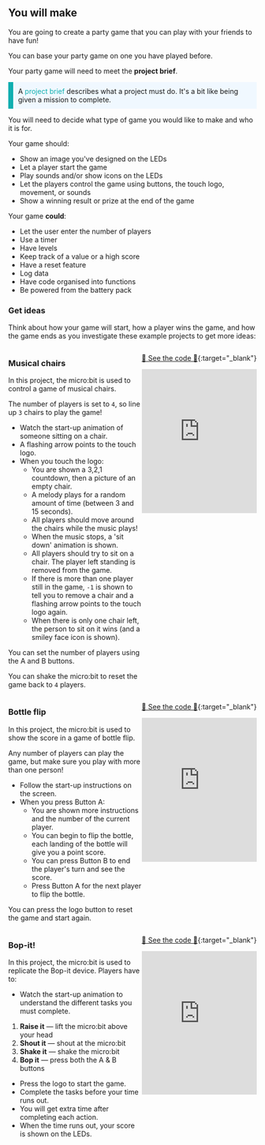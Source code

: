 ## You will make

You are going to create a party game that you can play with your friends to have fun!

You can base your party game on one you have played before.

Your party game will need to meet the **project brief**.

<p style="border-left: solid; border-width:10px; border-color: #0faeb0; background-color: aliceblue; padding: 10px;">
A <span style="color: #0faeb0">project brief</span> describes what a project must do. It's a bit like being given a mission to complete.
</p>

You will need to decide what type of game you would like to make and who it is for.

Your game should:

- Show an image you've designed on the LEDs
- Let a player start the game
- Play sounds and/or show icons on the LEDs
- Let the players control the game using buttons, the touch logo, movement, or sounds
- Show a winning result or prize at the end of the game

Your game **could**:

- Let the user enter the number of players
- Use a timer
- Have levels
- Keep track of a value or a high score
- Have a reset feature
- Log data
- Have code organised into functions
- Be powered from the battery pack

### Get ideas

Think about how your game will start, how a player wins the game, and how the game ends as you investigate these example projects to get more ideas:

<div style="display: flex; flex-wrap: wrap">
<div style="flex-basis: 200px; flex-grow: 1">  

### Musical chairs

In this project, the micro:bit is used to control a game of musical chairs.

The number of players is set to `4`, so line up `3` chairs to play the game!

- Watch the start-up animation of someone sitting on a chair.
- A flashing arrow points to the touch logo.
- When you touch the logo:
  - You are shown a 3,2,1 countdown, then a picture of an empty chair.
  - A melody plays for a random amount of time (between 3 and 15 seconds).
  - All players should move around the chairs while the music plays!
  - When the music stops, a 'sit down' animation is shown.
  - All players should try to sit on a chair. The player left standing is removed from the game.
  - If there is more than one player still in the game, `-1` is shown to tell you to remove a chair and a flashing arrow points to the touch logo again.
  - When there is only one chair left, the person to sit on it wins (and a smiley face icon is shown).

You can set the number of players using the A and B buttons.

You can shake the micro:bit to reset the game back to `4` players.

</div>

<div>

[👀 See the code 👀](https://makecode.microbit.org/_8o7R5MEfC4m3){:target="_blank"}

<div style="position:relative;height:0;padding-bottom:125%;overflow:hidden;"><iframe style="position:absolute;top:0;left:0;width:100%;height:100%;" src="https://makecode.microbit.org/---run?id=_8o7R5MEfC4m3" allowfullscreen="allowfullscreen" sandbox="allow-popups allow-forms allow-scripts allow-same-origin" frameborder="0"></iframe></div>

</div>

<div style="display: flex; flex-wrap: wrap">
<div style="flex-basis: 200px; flex-grow: 1">  

### Bottle flip

In this project, the micro:bit is used to show the score in a game of bottle flip.

Any number of players can play the game, but make sure you play with more than one person!

- Follow the start-up instructions on the screen.
- When you press Button A:
  - You are shown more instructions and the number of the current player.
  - You can begin to flip the bottle, each landing of the bottle will give you a point score.
  - You can press Button B to end the player's turn and see the score.
  - Press Button A for the next player to flip the bottle.

You can press the logo button to reset the game and start again.

</div>

<div>

[👀 See the code 👀](https://makecode.microbit.org/S88052-89971-86401-86445){:target="_blank"}

<div style="position:relative;height:0;padding-bottom:125%;overflow:hidden;"><iframe style="position:absolute;top:0;left:0;width:100%;height:100%;" src="https://makecode.microbit.org/---run?id=S88052-89971-86401-86445" allowfullscreen="allowfullscreen" sandbox="allow-popups allow-forms allow-scripts allow-same-origin" frameborder="0"></iframe></div>

</div>

<div style="display: flex; flex-wrap: wrap">
<div style="flex-basis: 200px; flex-grow: 1">  

### Bop-it!

In this project, the micro:bit is used to replicate the Bop-it device. Players have to:

- Watch the start-up animation to understand the different tasks you must complete.

1. **Raise it** — lift the micro:bit above your head
2. **Shout it** — shout at the micro:bit
3. **Shake it** — shake the micro:bit
4. **Bop it** — press both the A & B buttons

- Press the logo to start the game.
- Complete the tasks before your time runs out.
- You will get extra time after completing each action.
- When the time runs out, your score is shown on the LEDs.

</div>

<div>

[👀 See the code 👀](https://makecode.microbit.org/S80414-03592-06914-91553){:target="_blank"}

<div style="position:relative;height:0;padding-bottom:125%;overflow:hidden;"><iframe style="position:absolute;top:0;left:0;width:100%;height:100%;" src="https://makecode.microbit.org/---run?id=S80414-03592-06914-91553" allowfullscreen="allowfullscreen" sandbox="allow-popups allow-forms allow-scripts allow-same-origin" frameborder="0"></iframe></div>

</div>
